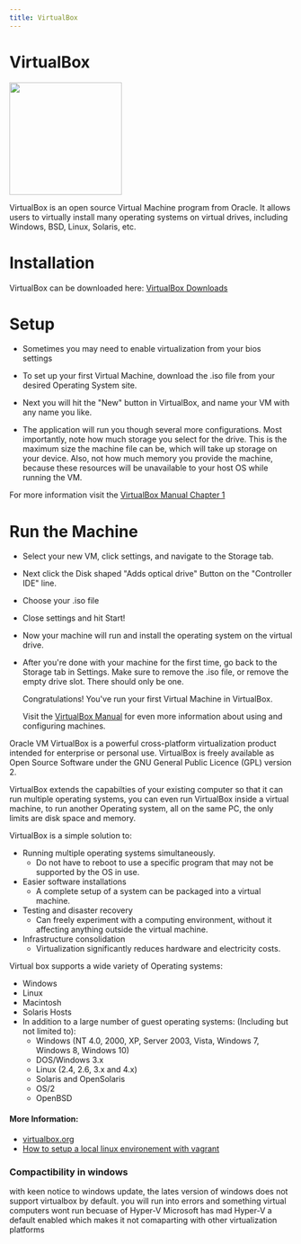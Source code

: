 ```yaml
---
title: VirtualBox
---
```

# VirtualBox
<img src="https://upload.wikimedia.org/wikipedia/commons/d/d5/Virtualbox_logo.png" width="200" height="200"/>

VirtualBox is an open source Virtual Machine program from Oracle. It allows users to virtually install many operating systems on virtual drives, including Windows, BSD, Linux, Solaris, etc. 

# Installation
VirtualBox can be downloaded here: 
[VirtualBox Downloads](https://www.virtualbox.org/wiki/Downloads)

# Setup
- Sometimes you may need to enable virtualization from your bios settings

- To set up your first Virtual Machine, download the .iso file from your desired Operating System site. 

- Next you will hit the "New" button in VirtualBox, and name your VM with any name you like. 

- The application will run you though several more configurations. Most importantly, note how much storage you select for 
  the drive. This is the maximum size the machine file can be, which will take up storage on your device. Also, not how
  much memory you provide the machine, because these resources will be unavailable to your host OS while running the VM. 
  
For more information visit the 
[VirtualBox Manual Chapter 1](https://www.virtualbox.org/manual/ch01.html)

# Run the Machine
- Select your new VM, click settings, and navigate to the Storage tab. 

- Next click the Disk shaped "Adds optical drive" Button on the "Controller IDE" line.

- Choose your .iso file

- Close settings and hit Start!

- Now your machine will run and install the operating system on the virtual drive. 

- After you're done with your machine for the first time, go back to the Storage tab in Settings. Make sure to remove
  the .iso file, or remove the empty drive slot. There should only be one. 
  
  Congratulations! You've run your first Virtual Machine in VirtualBox. 
  
  Visit the
  [VirtualBox Manual](https://www.virtualbox.org/manual/UserManual.html) for even more information about using and configuring machines.

Oracle VM VirtualBox is a powerful cross-platform virtualization product intended for enterprise or personal use. VirtualBox is freely available as Open Source Software under the GNU General Public Licence (GPL) version 2.

VirtualBox extends the capabilties of your existing computer so that it can run multiple operating systems, you can even run VirtualBox inside a virtual machine, to run another Operating system, all on the same PC, the only limits are disk space and memory.

VirtualBox is a simple solution to: 
- Running multiple operating systems simultaneously.
  - Do not have to reboot to use a specific program that may not be supported by the OS in use.
- Easier software installations
  - A complete setup of a system can be packaged into a virtual machine.
- Testing and disaster recovery
  - Can freely experiment with a computing environment, without it affecting anything outside the virtual machine.
- Infrastructure consolidation 
  - Virtualization significantly reduces hardware and electricity costs. 

Virtual box supports a wide variety of Operating systems:
- Windows
- Linux
- Macintosh
- Solaris Hosts
- In addition to a large number of guest operating systems:
   (Including but not limited to):
   - Windows (NT 4.0, 2000, XP, Server 2003, Vista, Windows 7, Windows 8, Windows 10)
   - DOS/Windows 3.x
   - Linux (2.4, 2.6, 3.x and 4.x)
   - Solaris and OpenSolaris
   - OS/2
   - OpenBSD
 


#### More Information:

* [virtualbox.org](https://www.virtualbox.org)
* [How to setup a local linux environement with vagrant](https://medium.com/@JohnFoderaro/how-to-set-up-a-local-linux-environment-with-vagrant-163f0ba4da77)
### Compactibility in windows
with keen notice to windows update, the lates version of windows does not support virtualbox by default. you will run into errors and something virtual computers wont run becuase of Hyper-V
Microsoft has mad Hyper-V a default enabled which makes it not comaparting with other virtualization platforms
